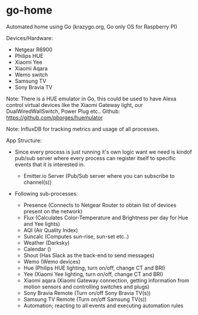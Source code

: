 # go-home

Automated home using Go (krazygo.org, Go only OS for Raspberry PI)

Devices/Hardware:

- Netgear R6900
- Philips HUE
- Xiaomi Yee
- Xiaomi Aqara
- Wemo switch
- Samsung TV
- Sony Bravia TV

Note:
  There is a HUE emulator in Go, this could be used to have Alexa control virtual devices like
  the Xiaomi Gateway light, our DualWiredWallSwitch, Power Plug etc..
  Github: <https://github.com/pborges/huemulator>

Note:
  InfluxDB for tracking metrics and usage of all processes.

App Structure:

- Since every process is just running it's own logic want we need is kindof pub/sub server where every process
  can register itself to specific events that it is interested in.
  - Emitter.io Server (Pub/Sub server where you can subscribe to channel(s))

- Following sub-processes:
  - Presence            (Connects to Netgear Router to obtain list of devices present on the network)
  - Flux                (Calculates Color-Temperature and Brightness per day for Hue and Yee lights)
  - AQI                 (Air Quality Index)
  - Suncalc             (Computes sun-rise, sun-set etc..)
  - Weather             (Darksky)
  - Calendar            ()
  - Shout               (Has Slack as the back-end to send messages)
  - Wemo                (Wemo devices)
  - Hue                 (Philips HUE lighting, turn on/off, change CT and BRI)
  - Yee                 (Xiaomi Yee lighting, turn on/off, change CT and BRI)
  - Xiaomi aqara        (Xiaomi Gateway connection, getting information from motion sensors and controlling switches and plugs)
  - Sony Bravia Remote  (Turn on/off Sony Bravia TV(s))
  - Samsung TV Remote   (Turn on/off Samsung TV(s))
  - Automation; reacting to all events and executing automation rules
